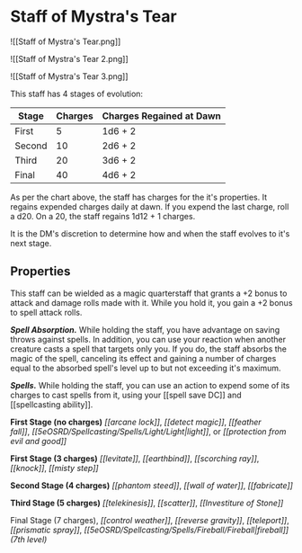 # Staff of Mystra's Tear

![[Staff of Mystra's Tear.png]]

![[Staff of Mystra's Tear 2.png]]

![[Staff of Mystra's Tear 3.png]]

This staff has 4 stages of evolution:

| Stage  | Charges | Charges Regained at Dawn | 
| ------ | ------- | ------------------------ |
| First  | 5       | 1d6 + 2                  |
| Second | 10      | 2d6 + 2                  |
| Third  | 20      | 3d6 + 2                  |
| Final  | 40      | 4d6 + 2                  |

As per the chart above, the staff has charges for the it's properties. It regains expended charges daily at dawn. If you expend the last charge, roll a d20. On a 20, the staff regains 1d12 + 1 charges.

It is the DM's discretion to determine how and when the staff evolves to it's next stage.

## Properties

This staff can be wielded as a magic quarterstaff that grants a +2 bonus to attack and damage rolls made with it. While you hold it, you gain a +2 bonus to spell attack rolls.

**_Spell Absorption._** While holding the staff, you have advantage on saving throws against spells. In addition, you can use your reaction when another creature casts a spell that targets only you. If you do, the staff absorbs the magic of the spell, canceling its effect and gaining a number of charges equal to the absorbed spell's level up to but not exceeding it's maximum.

**_Spells._** While holding the staff, you can use an action to expend some of its charges to cast spells from it, using your [[spell save DC]] and [[spellcasting ability]].

**First Stage (no charges)** _[[arcane lock]]_, _[[detect magic]]_, _[[feather fall]]_, _[[5eOSRD/Spellcasting/Spells/Light/Light|light]]_, or _[[protection from evil and good]]_

**First Stage (3 charges)** _[[levitate]]_, _[[earthbind]]_, _[[scorching ray]]_, _[[knock]]_, _[[misty step]]_

**Second Stage (4 charges)** _[[phantom steed]]_, _[[wall of water]]_, _[[fabricate]]_

**Third Stage (5 charges)** _[[telekinesis]]_, _[[scatter]]_, _[[Investiture of Stone]]_

Final Stage (7 charges), _[[control weather]]_, _[[reverse gravity]]_, _[[teleport]]_, _[[prismatic spray]]_, _[[5eOSRD/Spellcasting/Spells/Fireball/Fireball|fireball]] (7th level)_
